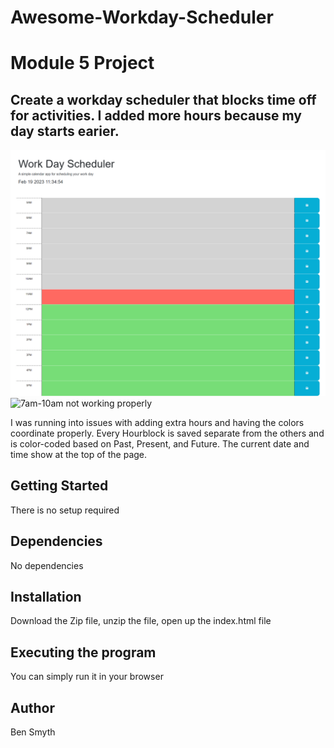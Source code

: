 # Awesome-Workday-Scheduler
<h1>Module 5 Project</h1>

<h2>Create a workday scheduler that blocks time off for activities. I added more hours because my day starts earier.</h2>

<img src="./Awesome_Workday_Scheduler/assets/img/Work-Day-Scheduler-SS.png" alt="Completed Scheduler" title="Completed Scheduler">


<img src="Work-Day-Scheduler.png" alt="7am-10am not working properly" title="Not completed">

<p>I was running into issues with adding extra hours and having the colors coordinate properly. Every Hourblock is saved separate from the others and is color-coded based on Past, Present, and Future. The current date and time show at the top of the page. </p>

<h2>Getting Started</h2>

<p> There is no setup required</p>

<h2>Dependencies</h2>

<p>No dependencies</p>

<h2>Installation</h2>

<p>Download the Zip file, unzip the file, open up the index.html file</p>

<h2>Executing the program</h2>

</p>You can simply run it in your browser</p>

<h2>Author</h2>

<p>Ben Smyth</p>



